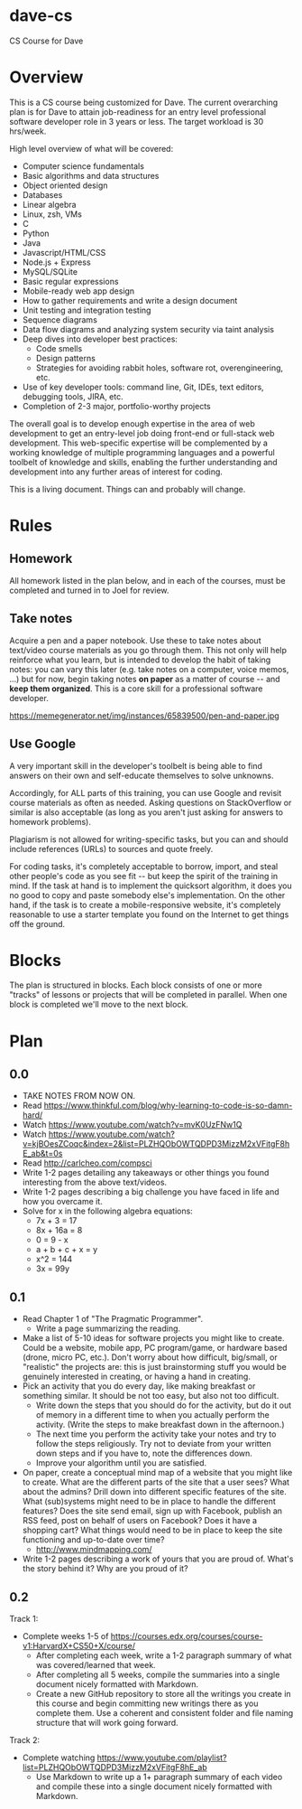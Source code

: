 # dave-cs
CS Course for Dave

# Overview

This is a CS course being customized for Dave. The current overarching plan is for Dave to attain job-readiness for an entry level professional software developer role in 3 years or less. The target workload is 30 hrs/week.

High level overview of what will be covered:

* Computer science fundamentals
* Basic algorithms and data structures
* Object oriented design
* Databases
* Linear algebra
* Linux, zsh, VMs
* C
* Python
* Java
* Javascript/HTML/CSS
* Node.js + Express
* MySQL/SQLite
* Basic regular expressions
* Mobile-ready web app design
* How to gather requirements and write a design document
* Unit testing and integration testing
* Sequence diagrams
* Data flow diagrams and analyzing system security via taint analysis
* Deep dives into developer best practices:
	* Code smells
	* Design patterns
	* Strategies for avoiding rabbit holes, software rot, overengineering, etc.
* Use of key developer tools: command line, Git, IDEs, text editors, debugging tools, JIRA, etc.
* Completion of 2-3 major, portfolio-worthy projects

The overall goal is to develop enough expertise in the area of web development to get an entry-level job doing front-end or full-stack web development. This web-specific expertise will be complemented by a working knowledge of multiple programming languages and a powerful toolbelt of knowledge and skills, enabling the further understanding and development into any further areas of interest for coding.

This is a living document. Things can and probably will change.

# Rules

## Homework

All homework listed in the plan below, and in each of the courses, must be completed and turned in to Joel for review. 

## Take notes

Acquire a pen and a paper notebook. Use these to take notes about text/video course materials as you go through them. This not only will help reinforce what you learn, but is intended to develop the habit of taking notes: you can vary this later (e.g. take notes on a computer, voice memos, ...) but for now, begin taking notes **on paper** as a matter of course -- and **keep them organized**. This is a core skill for a professional software developer.

https://memegenerator.net/img/instances/65839500/pen-and-paper.jpg

## Use Google

A very important skill in the developer's toolbelt is being able to find answers on their own and self-educate themselves to solve unknowns.

Accordingly, for ALL parts of this training, you can use Google and revisit course materials as often as needed. Asking questions on StackOverflow or similar is also acceptable (as long as you aren't just asking for answers to homework problems).

Plagiarism is not allowed for writing-specific tasks, but you can and should include references (URLs) to sources and quote freely.

For coding tasks, it's completely acceptable to borrow, import, and steal other people's code as you see fit -- but keep the spirit of the training in mind. If the task at hand is to implement the quicksort algorithm, it does you no good to copy and paste somebody else's implementation. On the other hand, if the task is to create a mobile-responsive website, it's completely reasonable to use a starter template you found on the Internet to get things off the ground.

# Blocks

The plan is structured in blocks. Each block consists of one or more "tracks" of lessons or projects that will be completed in parallel. When one block is completed we'll move to the next block.

# Plan

## 0.0

- TAKE NOTES FROM NOW ON.
- Read https://www.thinkful.com/blog/why-learning-to-code-is-so-damn-hard/
- Watch https://www.youtube.com/watch?v=mvK0UzFNw1Q
- Watch https://www.youtube.com/watch?v=kjBOesZCoqc&index=2&list=PLZHQObOWTQDPD3MizzM2xVFitgF8hE_ab&t=0s
- Read http://carlcheo.com/compsci
- Write 1-2 pages detailing any takeaways or other things you found interesting from the above text/videos.
- Write 1-2 pages describing a big challenge you have faced in life and how you overcame it.
- Solve for x in the following algebra equations:
	- 7x + 3 = 17
	- 8x + 16a = 8
	- 0 = 9 - x
	- a + b + c + x = y
	- x^2 = 144
	- 3x = 99y

## 0.1

- Read Chapter 1 of "The Pragmatic Programmer".
	- Write a page summarizing the reading.
- Make a list of 5-10 ideas for software projects you might like to create. Could be a website, mobile app, PC program/game, or hardware based (drone, micro PC, etc.).  Don't worry about how difficult, big/small, or "realistic" the projects are: this is just brainstorming stuff you would be genuinely interested in creating, or having a hand in creating.
- Pick an activity that you do every day, like making breakfast or something similar. It should be not too easy, but also not too difficult.
	- Write down the steps that you should do for the activity, but do it out of memory in a different time to when you actually perform the activity. (Write the steps to make breakfast down in the afternoon.)
	- The next time you perform the activity take your notes and try to follow the steps religiously. Try not to deviate from your written down steps and if you have to, note the differences down.
	- Improve your algorithm until you are satisfied.
- On paper, create a conceptual mind map of a website that you might like to create. What are the different parts of the site that a user sees? What about the admins? Drill down into different specific features of the site. What (sub)systems might need to be in place to handle the different features? Does the site send email, sign up with Facebook, publish an RSS feed, post on behalf of users on Facebook? Does it have a shopping cart? What things would need to be in place to keep the site functioning and up-to-date over time?
	- http://www.mindmapping.com/
- Write 1-2 pages describing a work of yours that you are proud of. What's the story behind it? Why are you proud of it?

## 0.2

Track 1:

- Complete weeks 1-5 of https://courses.edx.org/courses/course-v1:HarvardX+CS50+X/course/
	- After completing each week, write a 1-2 paragraph summary of what was covered/learned that week.
	- After completing all 5 weeks, compile the summaries into a single document nicely formatted with Markdown.
	- Create a new GitHub repository to store all the writings you create in this course and begin committing new writings there as you complete them. Use a coherent and consistent folder and file naming structure that will work going forward.

Track 2:

- Complete watching https://www.youtube.com/playlist?list=PLZHQObOWTQDPD3MizzM2xVFitgF8hE_ab
	- Use Markdown to write up a 1+ paragraph summary of each video and compile these into a single document nicely formatted with Markdown.


